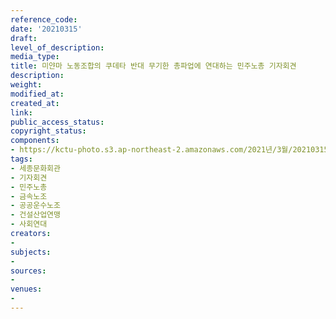 ```yaml
---
reference_code: 
date: '20210315'
draft: 
level_of_description: 
media_type: 
title: 미얀마 노동조합의 쿠데타 반대 무기한 총파업에 연대하는 민주노총 기자회견
description: 
weight: 
modified_at: 
created_at: 
link: 
public_access_status: 
copyright_status: 
components:
- https://kctu-photo.s3.ap-northeast-2.amazonaws.com/2021년/3월/20210315-미얀마+노동조합의+쿠데타+반대+무기한+총파업에+연대하는+민주노총+기자회견_세종문화회관_기자회견_민주노총_금속노조_공공운수노조_건설산업연맹_사회연대/_1DX4584.jpg
tags:
- 세종문화회관
- 기자회견
- 민주노총
- 금속노조
- 공공운수노조
- 건설산업연맹
- 사회연대
creators:
- 
subjects:
- 
sources:
- 
venues:
- 
---
```

